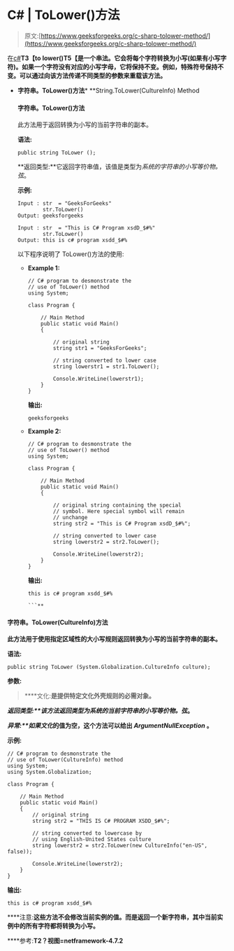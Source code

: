 # C# | ToLower()方法

> 原文:[https://www.geeksforgeeks.org/c-sharp-tolower-method/](https://www.geeksforgeeks.org/c-sharp-tolower-method/)

在[c#](https://www.geeksforgeeks.org/introduction-to-c-sharp/)**T3【to lower()T5【是一个串法。它会将每个字符转换为小写(如果有小写字符)。如果一个字符没有对应的小写字母，它将保持不变。例如，特殊符号保持不变。可以通过向该方法传递不同类型的参数来重载该方法。**

*   **字符串。ToLower()方法***   **String.ToLower(CultureInfo) Method

    #### 字符串。ToLower()方法

    此方法用于返回转换为小写的当前字符串的副本。

    **语法:**

    ```
    public string ToLower ();

    ```

    **返回类型:**它返回字符串值，该值是类型为*系统的字符串的小写等价物。弦*。

    **示例:**

    ```
    Input : str  = "GeeksForGeeks"
            str.ToLower()
    Output: geeksforgeeks

    Input : str  = "This is C# Program xsdD_$#%"
            str.ToLower()
    Output: this is c# program xsdd_$#%

    ```

    以下程序说明了 ToLower()方法的使用:

    *   **Example 1:**

        ```
        // C# program to desmonstrate the 
        // use of ToLower() method 
        using System;

        class Program {

            // Main Method
            public static void Main()
            {

                // original string
                string str1 = "GeeksForGeeks";

                // string converted to lower case
                string lowerstr1 = str1.ToLower();

                Console.WriteLine(lowerstr1);
            }
        }
        ```

        **输出:**

        ```
        geeksforgeeks

        ```

    *   **Example 2:**

        ```
        // C# program to desmonstrate the 
        // use of ToLower() method 
        using System;

        class Program {

            // Main Method
            public static void Main()
            {

                // original string containing the special
                // symbol. Here special symbol will remain 
                // unchange
                string str2 = "This is C# Program xsdD_$#%";

                // string converted to lower case
                string lowerstr2 = str2.ToLower();

                Console.WriteLine(lowerstr2);
            }
        }
        ```

        **输出:**

        ```
        this is c# program xsdd_$#%

        ```** 

#### **字符串。ToLower(CultureInfo)方法**

**此方法用于使用指定区域性的大小写规则返回转换为小写的当前字符串的副本。**

****语法:****

```
public string ToLower (System.Globalization.CultureInfo culture); 
```

****参数:****

> ****文化:**是提供特定文化外壳规则的必需对象。**

****返回类型:**该方法返回类型为*系统的当前字符串的小写等价物。弦*。**

****异常:**如果*文化*的值为空，这个方法可以给出 *ArgumentNullException* 。**

****示例:****

```
// C# program to desmonstrate the 
// use of ToLower(CultureInfo) method 
using System;
using System.Globalization;

class Program {

    // Main Method
    public static void Main()
    {
        // original string
        string str2 = "THIS IS C# PROGRAM XSDD_$#%";

        // string converted to lowercase by
        // using English-United States culture
        string lowerstr2 = str2.ToLower(new CultureInfo("en-US", false));

        Console.WriteLine(lowerstr2);
    }
}
```

****输出:****

```
this is c# program xsdd_$#% 
```

****注意:**这些方法不会修改当前实例的值。而是返回一个新字符串，其中当前实例中的所有字符都将转换为小写。**

****参考:**T2？视图=netframework-4.7.2**